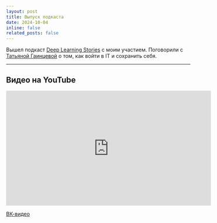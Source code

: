 ```yaml
---
layout: post
title: Выпуск подкаста
date: 2024-10-04
inline: false
related_posts: false
---
```


Вышел подкаст [Deep Learning Stories](https://podcasts.apple.com/ru/podcast/deep-learning-stories/id1585678829) с моим участием. Поговорили с [Татьяной Гаинцевой](https://atmyre.github.io/) о том, как войти в IT и сохранить себя.

---

## Видео на YouTube

<iframe width="560" height="315" src="https://www.youtube.com/embed/zoVm2C_hkss?si=cbj4SuGDPsLK4iCO" title="YouTube video player" frameborder="0" allow="accelerometer; autoplay; clipboard-write; encrypted-media; gyroscope; picture-in-picture; web-share" referrerpolicy="strict-origin-when-cross-origin" allowfullscreen></iframe>

[ВК-видео](https://vk.com/video/@dlschool_mipt/uploaded?z=video-155161349_456239191%2Fclub155161349)